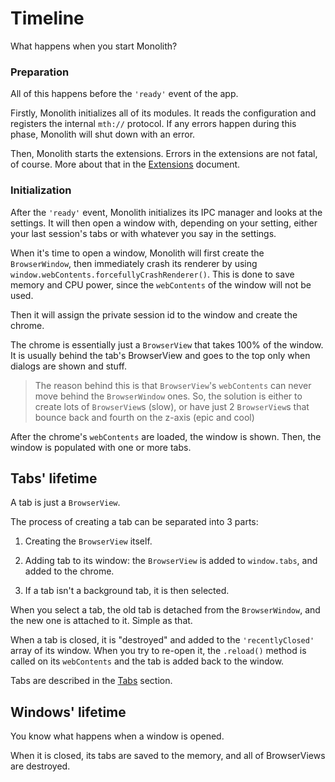 # Timeline

What happens when you start Monolith?

### Preparation

All of this happens before the `'ready'` event of the app.

Firstly, Monolith initializes all of its modules. It reads the configuration and registers the internal `mth://` protocol. If any errors happen during this phase, Monolith will shut down with an error.

Then, Monolith starts the extensions. Errors in the extensions are not fatal, of course. More about that in the [Extensions](./Extensions.md) document.

### Initialization

After the `'ready'` event, Monolith initializes its IPC manager and looks at the settings. It will then open a window with, depending on your setting, either your last session's tabs or with whatever you say in the settings.

When it's time to open a window, Monolith will first create the `BrowserWindow`, then immediately crash its renderer by using `window.webContents.forcefullyCrashRenderer()`. This is done to save memory and CPU power, since the `webContents` of the window will not be used.

Then it will assign the private session id to the window and create the chrome.

The chrome is essentially just a `BrowserView` that takes 100% of the window. It is usually behind the tab's BrowserView and goes to the top only when dialogs are shown and stuff.

> The reason behind this is that `BrowserView`'s `webContents` can never move behind the `BrowserWindow` ones. So, the solution is either to create lots of `BrowserView`s (slow), or have just 2 `BrowserView`s that bounce back and fourth on the z-axis (epic and cool)

After the chrome's `webContents` are loaded, the window is shown. Then, the window is populated with one or more tabs.

## Tabs' lifetime

A tab is just a `BrowserView`.

The process of creating a tab can be separated into 3 parts:

1. Creating the `BrowserView` itself.

2. Adding tab to its window: the `BrowserView` is added to `window.tabs`, and added to the chrome.

3. If a tab isn't a background tab, it is then selected.

When you select a tab, the old tab is detached from the `BrowserWindow`, and the new one is attached to it. Simple as that.

When a tab is closed, it is "destroyed" and added to the `'recentlyClosed'` array of its window. When you try to re-open it, the `.reload()` method is called on its `webContents` and the tab is added back to the window.

Tabs are described in the [Tabs](./Tabs.md) section.

## Windows' lifetime

You know what happens when a window is opened.

When it is closed, its tabs are saved to the memory, and all of BrowserViews are destroyed.
